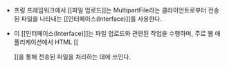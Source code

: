 - 프링 프레임워크에서 [[파일 업로드]]는 MultipartFile라는 클라이언트로부터 전송된 파일을 나타내는 [[인터페이스(Interface)]]를 사용한다.

- 이 [[인터페이스(Interface)]]는 파일 업로드와 관련된 작업을 수행하며, 주로 웹 애플리케이션에서 HTML [[<form>]]을 통해 전송된 파일을 처리하는 데에 쓰인다.